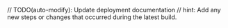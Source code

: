 // TODO(auto-modify): Update deployment documentation
// hint: Add any new steps or changes that occurred during the latest build.
